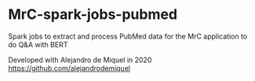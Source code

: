 # MrC-spark-jobs-pubmed
Spark jobs to extract and process PubMed data for the MrC application to do Q&amp;A with BERT

Developed with Alejandro de Miquel in 2020 https://github.com/alejandrodemiquel
